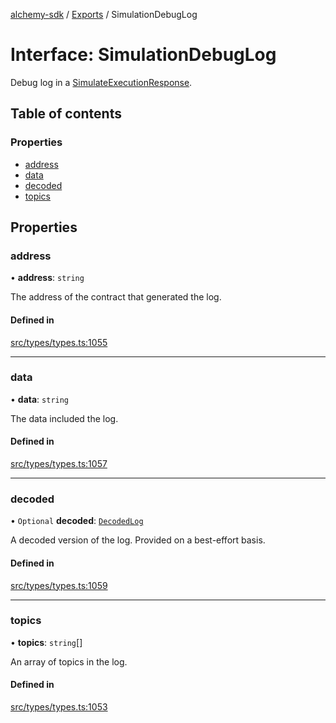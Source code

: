 [alchemy-sdk](../README.md) / [Exports](../modules.md) / SimulationDebugLog

# Interface: SimulationDebugLog

Debug log in a [SimulateExecutionResponse](SimulateExecutionResponse.md).

## Table of contents

### Properties

- [address](SimulationDebugLog.md#address)
- [data](SimulationDebugLog.md#data)
- [decoded](SimulationDebugLog.md#decoded)
- [topics](SimulationDebugLog.md#topics)

## Properties

### address

• **address**: `string`

The address of the contract that generated the log.

#### Defined in

[src/types/types.ts:1055](https://github.com/alchemyplatform/alchemy-sdk-js/blob/ae0aa3f0/src/types/types.ts#L1055)

___

### data

• **data**: `string`

The data included the log.

#### Defined in

[src/types/types.ts:1057](https://github.com/alchemyplatform/alchemy-sdk-js/blob/ae0aa3f0/src/types/types.ts#L1057)

___

### decoded

• `Optional` **decoded**: [`DecodedLog`](DecodedLog.md)

A decoded version of the log. Provided on a best-effort basis.

#### Defined in

[src/types/types.ts:1059](https://github.com/alchemyplatform/alchemy-sdk-js/blob/ae0aa3f0/src/types/types.ts#L1059)

___

### topics

• **topics**: `string`[]

An array of topics in the log.

#### Defined in

[src/types/types.ts:1053](https://github.com/alchemyplatform/alchemy-sdk-js/blob/ae0aa3f0/src/types/types.ts#L1053)
